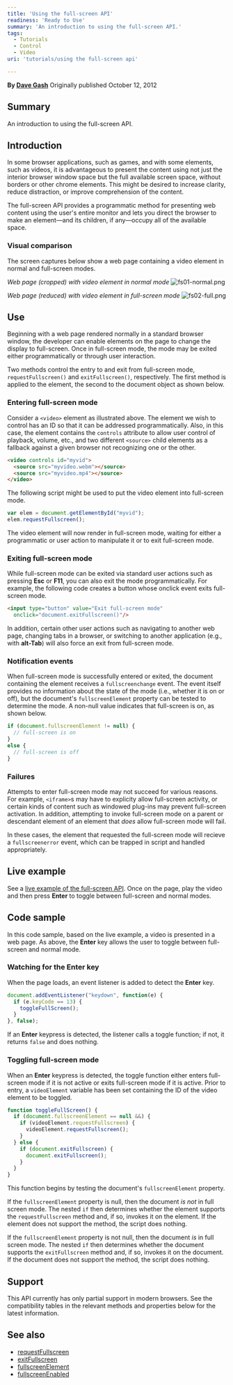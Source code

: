 ```yaml
---
title: 'Using the full-screen API'
readiness: 'Ready to Use'
summary: 'An introduction to using the full-screen API.'
tags:
  - Tutorials
  - Control
  - Video
uri: 'tutorials/using the full-screen api'

---
```

**By [Dave Gash](/User:Dgash)**
Originally published October 12, 2012

## Summary

An introduction to using the full-screen API.

## Introduction

In some browser applications, such as games, and with some elements, such as videos, it is advantageous to present the content using not just the interior browser window space but the full available screen space, without borders or other chrome elements. This might be desired to increase clarity, reduce distraction, or improve comprehension of the content.

The full-screen API provides a programmatic method for presenting web content using the user's entire monitor and lets you direct the browser to make an element—and its children, if any—occupy all of the available space.

### Visual comparison

The screen captures below show a web page containing a video element in normal and full-screen modes.

*Web page (cropped) with video element in normal mode* ![fs01-normal.png](//static.webplatform.org/a/a4/fs01-normal.png)

*Web page (reduced) with video element in full-screen mode* ![fs02-full.png](//static.webplatform.org/6/6b/fs02-full.png)

## Use

Beginning with a web page rendered normally in a standard browser window, the developer can enable elements on the page to change the display to full-screen. Once in full-screen mode, the mode may be exited either programmatically or through user interaction.

Two methods control the entry to and exit from full-screen mode, `requestFullscreen()` and `exitFullscreen()`, respectively. The first method is applied to the element, the second to the document object as shown below.

### Entering full-screen mode

Consider a `<video>` element as illustrated above. The element we wish to control has an ID so that it can be addressed programmatically. Also, in this case, the element contains the `controls` attribute to allow user control of playback, volume, etc., and two different `<source>` child elements as a fallback against a given browser not recognizing one or the other.

``` html
<video controls id="myvid">
  <source src="myvideo.webm"></source>
  <source src="myvideo.mp4"></source>
</video>
```

 The following script might be used to put the video element into full-screen mode.

``` js
var elem = document.getElementById("myvid");
elem.requestFullscreen();
```

 The video element will now render in full-screen mode, waiting for either a programmatic or user action to manipulate it or to exit full-screen mode.

### Exiting full-screen mode

While full-screen mode can be exited via standard user actions such as pressing **Esc** or **F11**, you can also exit the mode programmatically. For example, the following code creates a button whose onclick event exits full-screen mode.

``` html
<input type="button" value="Exit full-screen mode"
  onclick="document.exitFullscreen()"/>
```

 In addition, certain other user actions such as navigating to another web page, changing tabs in a browser, or switching to another application (e.g., with **alt-Tab**) will also force an exit from full-screen mode.

### Notification events

When full-screen mode is successfully entered or exited, the document containing the element receives a `fullscreenchange` event. The event itself provides no information about the state of the mode (i.e., whether it is on or off), but the document's `fullscreenElement` property can be tested to determine the mode. A non-null value indicates that full-screen is on, as shown below.

``` js
if (document.fullscreenElement != null) {
  // full-screen is on
}
else {
  // full-screen is off
}
```

### Failures

Attempts to enter full-screen mode may not succeed for various reasons. For example, `<iframe>`s may have to explicity allow full-screen activity, or certain kinds of content such as windowed plug-ins may prevent full-screen activation. In addition, attempting to invoke full-screen mode on a parent or descendant element of an element that *does* allow full-screen mode will fail.

In these cases, the element that requested the full-screen mode will recieve a `fullscreenerror` event, which can be trapped in script and handled appropriately.

## Live example

See a [live example of the full-screen API](https://developer.mozilla.org/samples/domref/fullscreen.html). Once on the page, play the video and then press **Enter** to toggle between full-screen and normal modes.

## Code sample

In this code sample, based on the live example, a video is presented in a web page. As above, the **Enter** key allows the user to toggle between full-screen and normal mode.

### Watching for the Enter key

When the page loads, an event listener is added to detect the **Enter** key.

``` js
document.addEventListener("keydown", function(e) {
  if (e.keyCode == 13) {
    toggleFullScreen();
  }
}, false);
```

 If an **Enter** keypress is detected, the listener calls a toggle function; if not, it returns `false` and does nothing.

### Toggling full-screen mode

When an **Enter** keypress is detected, the toggle function either enters full-screen mode if it is not active or exits full-screen mode if it is active. Prior to entry, a `videoElement` variable has been set containing the ID of the video element to be toggled.

``` js
function toggleFullScreen() {
  if (document.fullscreenElement == null &&) {
    if (videoElement.requestFullscreen) {
      videoElement.requestFullscreen();
    }
  } else {
    if (document.exitFullscreen) {
      document.exitFullscreen();
    }
  }
}
```

 This function begins by testing the document's `fullscreenElement` property.

If the `fullscreenElement` property is null, then the document *is not* in full screen mode. The nested `if` then determines whether the element supports the `requestFullscreen` method and, if so, invokes it on the element. If the element does not support the method, the script does nothing.

If the `fullscreenElement` property is not null, then the document *is* in full screen mode. The nested `if` then determines whether the document supports the `exitFullscreen` method and, if so, invokes it on the document. If the document does not support the method, the script does nothing.

## Support

This API currently has only partial support in modern browsers. See the compatibility tables in the relevant methods and properties below for the latest information.

## See also

-   [requestFullscreen](/dom/Element/requestFullscreen)
-   [exitFullscreen](/dom/Document/exitFullscreen)
-   [fullscreenElement](/dom/Document/fullscreenElement)
-   [fullscreenEnabled](/dom/Document/fullscreenEnabled)
